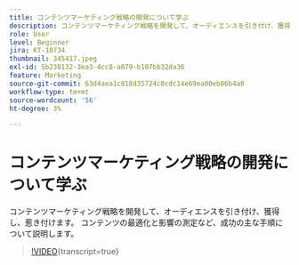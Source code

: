 ```yaml
---
title: コンテンツマーケティング戦略の開発について学ぶ
description: コンテンツマーケティング戦略を開発して、オーディエンスを引き付け、獲得し、惹き付けます。
role: User
level: Beginner
jira: KT-10734
thumbnail: 345417.jpeg
exl-id: 5b238132-3ea3-4cc8-a079-b107bb32da36
feature: Marketing
source-git-commit: 63d4aea1c818d35724c0cdc14e69ea00eb06b4a0
workflow-type: tm+mt
source-wordcount: '56'
ht-degree: 3%

---
```


# コンテンツマーケティング戦略の開発について学ぶ

コンテンツマーケティング戦略を開発して、オーディエンスを引き付け、獲得し、惹き付けます。 コンテンツの最適化と影響の測定など、成功の主な手順について説明します。

>[!VIDEO](https://video.tv.adobe.com/v/345417/?quality=12&learn=on){transcript=true}
